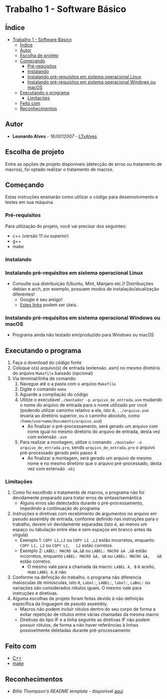 # Trabalho 1 - Software Básico

## Índice
- [Trabalho 1 - Software Básico](#trabalho-1---software-básico)
  - [Índice](#índice)
  - [Autor](#autor)
  - [Escolha de projeto](#escolha-de-projeto)
  - [Começando](#começando)
    - [Pré-requisitos](#pré-requisitos)
    - [Instalando](#instalando)
    - [Instalando pré-requisitos em sistema operacional Linux](#instalando-pré-requisitos-em-sistema-operacional-linux)
    - [Instalando pré-requisitos em sistema operacional Windows ou macOS](#instalando-pré-requisitos-em-sistema-operacional-windows-ou-macos)
  - [Executando o programa](#executando-o-programa)
    - [Limitações](#limitações)
  - [Feito com](#feito-com)
  - [Reconhecimentos](#reconhecimentos)

## Autor

* **Leonardo Alves** - *16/0012007* - [LTxAlves](https://github.com/LTxAlves "GitHub de Leonardo")

## Escolha de projeto

Entre as opções de projeto disponíveis (detecção de erros ou tratamento de macros), foi optado realizar o tratamento de macros.

## Começando

Estas instruções ensinarão como utilizar o código para desenvolvimento e testes em sua máquina.

### Pré-requisitos

Para utilização do projeto, você vai precisar dos seguintes:

* c++ (versão 11 ou superior)
* g++
* make

### Instalando

### Instalando pré-requisitos em sistema operacional Linux

* Consulte sua distribuição (Ubuntu, Mint, Manjaro etc.)! Distribuições debian e arch, por exemplo, possuem modos de instalação/atualização diferentes!
  * Google é seu amigo!
  * [Estes links](#feito-com) podem ser úteis.

### Instalando pré-requisitos em sistema operacional Windows ou macOS
* Programa ainda não testado em/produzido para Windows ou macOS

## Executando o programa

1. Faça o download do código fonte
2. Coloque o(s) arquivo(s) de entrada (extensão .asm) no mesmo diretório do arquivo `Makefile` baixado (opcional)
3. Via terminal/linha de comando:
   1. Navegue até o a pasta com o arquivo `Makefile`
   2. Digite o comando `make`
   3. Aguarde a compilação do código
   4. Utilize o executável `./montador -p arquivo_de_entrada.asm` mudando o nome do arquivo de entrada para o nome utilizado por você (podendo utilizar caminho relativo a ele, isto é, `../arquivo.asm` levaria ao diretório superior, ou o caminho absoluto, como `/home/username/Documents/arquivo.asm`)
       - Ao finalizar o pré-processamento, será gerado um arquivo com nome igual no mesmo diretório do arquivo de entrada, desta vez com extensão `.asm`
   5. Para realizar a montagem, utilize o comando `./montador -o arquivo_de_entrada.pre`, sendo `arquivo_de_entrada.pre` o arquivo pré-processado gerado pelo passo 4
       - Ao finalizar a montagem, será gerado um arquivo de mesmo nome e no mesmo diretório que o arquivo pré-processado, desta vez com extensão `.obj`

### Limitações

1. Como foi escolhido o tratamento de macros, o programa não foi devidamente preparado para tratar erros de sintaxe/semântica
   - Alguns erros são detectados durante o pré-processamento, impedindo a continuação do programa
2. Instruções e diretivas com recebimento de argumentos no arquivo em pseudo assembly de entrada, conforme definido nas instruções para o trabalho, devem vir devidamente separadas (isto é, ao menos um espaço ou tabulação entre elas e sem espaços em branco antes da vírgula)
   - Exemplo 1: `COPY L1,L2` ou `COPY L1 ,L2` estão incorretos, enquanto `COPY L1, L2` ou `COPY L1,`&nbsp;&nbsp;&nbsp;&nbsp;&nbsp;`L2` estão corretos.
   - Exemplo 2: `LABEL: MACRO &A,&B` ou `LABEL: MACRO &A ,&B` estão incorretos, enquanto `LABEL: MACRO &A, &B` ou `LABEL: MACRO &A,`&nbsp;&nbsp;&nbsp;&nbsp;&nbsp;&nbsp;`&B` estão corretos.
     - O mesmo vale para a chamada da macro: `LABEL A, B` é aceito, mas `LABEL A,B` não
3. Conforme na definição do trabalho, o programa não diferencia maiúsculas de minúsculas, isto é, `Label:`, `LABEL:`, `label:`, `LaBeL:` ou variações são considerados rótulos iguais. O mesmo vale para instruções e diretivas.
4. Alguma escolhas de projeto foram feitas devido à não definição específica da linguagem de pseudo assembly.
    - Macros não podem incluir rótulos dentro do seu corpo de forma a evitar repetição de rótulos entre várias chamadas da mesma macro
    - Diretivas do tipo IF e a linha seguinte as diretivas IF não podem possuir rótulos, de forma a não haver referências à linhas possivelmente deletadas durante pré-processamento


## Feito com

* [C++](https://www.cplusplus.com/)
* [make](https://www.gnu.org/software/make/manual/make.html)

## Reconhecimentos

* *Billie Thompson's README template* - disponível [aqui](https://gist.github.com/PurpleBooth/109311bb0361f32d87a2#file-readme-template-md)